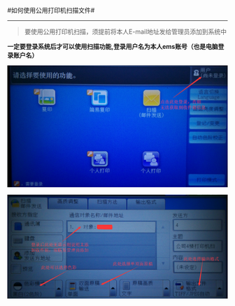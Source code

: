#如何使用公用打印机扫描文件#

---

>要使用公用打印机扫描，须提前将本人E-mail地址发给管理员添加到系统中

**一定要登录系统后才可以使用扫描功能,登录用户名为本人ems账号（也是电脑登录账户名）**

![登陆系统才可以使用扫描功能](images/scan-1.png)

![扫描功能](images/scan-2.png)